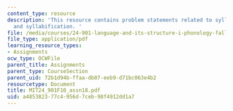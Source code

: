 ```yaml
---
content_type: resource
description: 'This resource contains problem statements related to syllables I: structure
  and syllabification. '
file: /media/courses/24-901-language-and-its-structure-i-phonology-fall-2010/a485382377c4956d7ceb98f4912dd1a7_MIT24_901F10_assn18.pdf
file_type: application/pdf
learning_resource_types:
- Assignments
ocw_type: OCWFile
parent_title: Assignments
parent_type: CourseSection
parent_uid: 72b1d94b-ffaa-db07-eeb9-d71bc063e4b2
resourcetype: Document
title: MIT24_901F10_assn18.pdf
uid: a4853823-77c4-956d-7ceb-98f4912dd1a7
---
```


